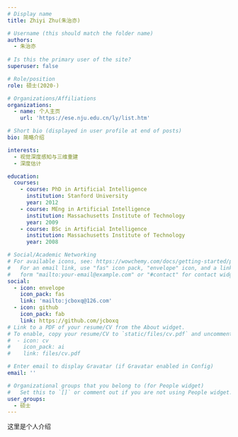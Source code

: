 ```yaml
---
# Display name
title: Zhiyi Zhu(朱治亦)

# Username (this should match the folder name)
authors:
  - 朱治亦
  
# Is this the primary user of the site?
superuser: false

# Role/position
role: 硕士(2020-)

# Organizations/Affiliations
organizations:
  - name: 个人主页
    url: 'https://ese.nju.edu.cn/ly/list.htm'

# Short bio (displayed in user profile at end of posts)
bio: 简略介绍

interests:
  - 视觉深度感知与三维重建
  - 深度估计

education:
  courses:
    - course: PhD in Artificial Intelligence
      institution: Stanford University
      year: 2012
    - course: MEng in Artificial Intelligence
      institution: Massachusetts Institute of Technology
      year: 2009
    - course: BSc in Artificial Intelligence
      institution: Massachusetts Institute of Technology
      year: 2008

# Social/Academic Networking
# For available icons, see: https://wowchemy.com/docs/getting-started/page-builder/#icons
#   For an email link, use "fas" icon pack, "envelope" icon, and a link in the
#   form "mailto:your-email@example.com" or "#contact" for contact widget.
social:
  - icon: envelope
    icon_pack: fas
    link: 'mailto:jcboxq@126.com'
  - icon: github
    icon_pack: fab
    link: https://github.com/jcboxq
# Link to a PDF of your resume/CV from the About widget.
# To enable, copy your resume/CV to `static/files/cv.pdf` and uncomment the lines below.
#  - icon: cv
#    icon_pack: ai
#    link: files/cv.pdf

# Enter email to display Gravatar (if Gravatar enabled in Config)
email: ''

# Organizational groups that you belong to (for People widget)
#   Set this to `[]` or comment out if you are not using People widget.
user_groups:
  - 硕士
---
```


这里是个人介绍